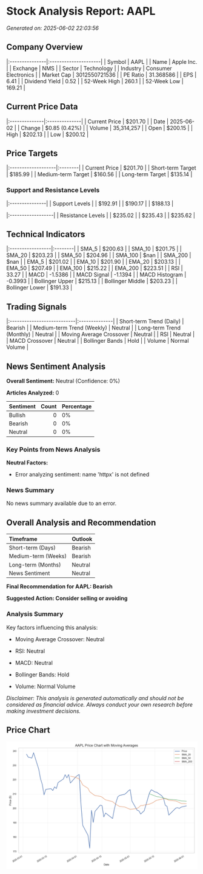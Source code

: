 # Stock Analysis Report: AAPL

*Generated on: 2025-06-02 22:03:56*


## Company Overview

|:---------------|:---------------------|
| Symbol         | AAPL                 |
| Name           | Apple Inc.           |
| Exchange       | NMS                  |
| Sector         | Technology           |
| Industry       | Consumer Electronics |
| Market Cap     | 3012550721536        |
| PE Ratio       | 31.368586            |
| EPS            | 6.41                 |
| Dividend Yield | 0.52                 |
| 52-Week High   | 260.1                |
| 52-Week Low    | 169.21               |


## Current Price Data

|:--------------|:--------------|
| Current Price | $201.70       |
| Date          | 2025-06-02    |
| Change        | $0.85 (0.42%) |
| Volume        | 35,314,257    |
| Open          | $200.15       |
| High          | $202.13       |
| Low           | $200.12       |


## Price Targets

|:-------------------|:--------|
| Current Price      | $201.70 |
| Short-term Target  | $185.99 |
| Medium-term Target | $160.56 |
| Long-term Target   | $135.14 |


### Support and Resistance Levels

|:---------------|
| Support Levels |
| $192.91        |
| $190.17        |
| $188.13        |


|:------------------|
| Resistance Levels |
| $235.02           |
| $235.43           |
| $235.62           |


## Technical Indicators

|:-----------------|:--------|
| SMA_5            | $200.63 |
| SMA_10           | $201.75 |
| SMA_20           | $203.23 |
| SMA_50           | $204.96 |
| SMA_100          | $nan    |
| SMA_200          | $nan    |
| EMA_5            | $201.02 |
| EMA_10           | $201.90 |
| EMA_20           | $203.13 |
| EMA_50           | $207.49 |
| EMA_100          | $215.22 |
| EMA_200          | $223.51 |
| RSI              | 33.27   |
| MACD             | -1.5386 |
| MACD Signal      | -1.1394 |
| MACD Histogram   | -0.3993 |
| Bollinger Upper  | $215.13 |
| Bollinger Middle | $203.23 |
| Bollinger Lower  | $191.33 |


## Trading Signals

|:---------------------------|:--------------|
| Short-term Trend (Daily)   | Bearish       |
| Medium-term Trend (Weekly) | Neutral       |
| Long-term Trend (Monthly)  | Neutral       |
| Moving Average Crossover   | Neutral       |
| RSI                        | Neutral       |
| MACD Crossover             | Neutral       |
| Bollinger Bands            | Hold          |
| Volume                     | Normal Volume |


## News Sentiment Analysis

**Overall Sentiment:** Neutral (Confidence: 0%)

**Articles Analyzed:** 0


| Sentiment   |   Count | Percentage   |
|:------------|--------:|:-------------|
| Bullish     |       0 | 0%           |
| Bearish     |       0 | 0%           |
| Neutral     |       0 | 0%           |


### Key Points from News Analysis

**Neutral Factors:**

- Error analyzing sentiment: name 'httpx' is not defined



### News Summary

No news summary available due to an error.


## Overall Analysis and Recommendation

| Timeframe           | Outlook   |
|:--------------------|:----------|
| Short-term (Days)   | Bearish   |
| Medium-term (Weeks) | Bearish   |
| Long-term (Months)  | Neutral   |
| News Sentiment      | Neutral   |


**Final Recommendation for AAPL: Bearish**

**Suggested Action: Consider selling or avoiding**


### Analysis Summary

Key factors influencing this analysis:

- Moving Average Crossover: Neutral

- RSI: Neutral

- MACD: Neutral

- Bollinger Bands: Hold

- Volume: Normal Volume



*Disclaimer: This analysis is generated automatically and should not be considered as financial advice. Always conduct your own research before making investment decisions.*



## Price Chart

![AAPL Price Chart](reports\charts\AAPL_price_chart.png)
